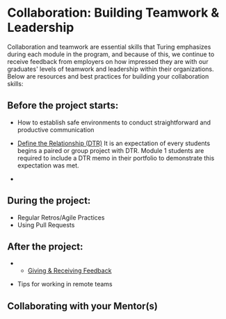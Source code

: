 # Collaboration: Building Teamwork & Leadership

Collaboration and teamwork are essential skills that Turing emphasizes during each module in the program, and because of this, we continue to receive feedback from employers on how impressed they are with our graduates' levels of teamwork and leadership within their organizations. Below are resources and best practices for building your collaboration skills:

## Before the project starts:
* How to establish safe environments to conduct straightforward and productive communication
* [Define the Relationship (DTR)](https://docs.google.com/document/d/1zMtgWhODQuP3KBNhrg6PtmPUkw0DIskqgggeyEzYZi4/edit?usp=sharing) It is an expectation of every students begins a paired or group project with DTR. Module 1 students are required to include a DTR memo in their portfolio to demonstrate this expectation was met.  

* 
## During the project:
* Regular Retros/Agile Practices
* Using Pull Requests

## After the project:
* * [Giving & Receiving Feedback](https://docs.google.com/document/d/1xwAHzPKWEMwKMJmvb9HSu3Nku4SFTFtyxIV5TU3NOjw/edit?usp=sharing)

* Tips for working in remote teams

## Collaborating with your Mentor(s)

